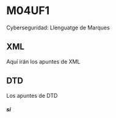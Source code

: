 # M04UF1
Cyberseguridad: Llenguatge de Marques

## XML
Aquí irán los apuntes de XML

## DTD 
Los apuntes de DTD
##### si
